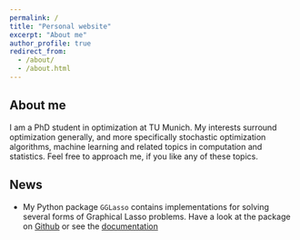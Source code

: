 ```yaml
---
permalink: /
title: "Personal website"
excerpt: "About me"
author_profile: true
redirect_from: 
  - /about/
  - /about.html
---
```


About me
-------------
I am a PhD student in optimization at TU Munich. My interests surround optimization generally, and more specifically stochastic optimization algorithms, machine learning and related topics in computation and statistics. Feel free to approach me, if you like any of these topics.

News
----------
* My Python package `GGLasso` contains implementations for solving several forms of Graphical Lasso problems. Have a look at the package on [Github](https://github.com/fabian-sp/GGLasso) or see the [documentation](https://gglasso.readthedocs.io/en/latest/)

